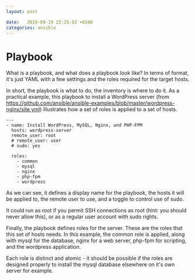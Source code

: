 ```yaml
---
layout: post

date:   2018-09-19 22:25:52 +0100
categories: ansible
---
```

Playbook
========

What is a playbook, and what does a playbook look like? In terms of
format, it's just YAML with a few settings and the roles required for
the target hosts.

In short, the playbook is what to do, the inventory is where to do it.
As a practical example, this playbook to install a WordPress server
(from
<https://github.com/ansible/ansible-examples/blob/master/wordpress-nginx/site.yml>)
illustrates how a set of roles is applied to a set of hosts.

    ---
    - name: Install WordPress, MySQL, Nginx, and PHP-FPM
      hosts: wordpress-server
      remote_user: root
      # remote_user: user
      # sudo: yes
      
      roles:
        - common
        - mysql
        - nginx
        - php-fpm
        - wordpress

As we can see, it defines a display name for the playbook, the hosts it
will be applied to, the remote user to use, and a toggle to control use
of sudo.

It could run as root if you permit SSH connections as root (hint: you
should never allow this), or as a regular user account with sudo rights.

Finally, the playbook defines roles for the server. These are the roles
that this set of hosts needs. In this example, the common role is
applied, along with mysql for the database, nginx for a web server,
php-fpm for scripting, and the wordpress application.

Each role is distinct and atomic - it should be possible if the roles
are designed properly to install the mysql database elsewhere on it's
own server for example.
